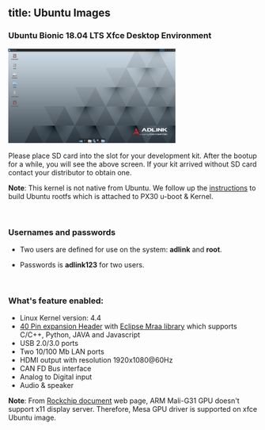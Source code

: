 title: Ubuntu Images
---

 ### Ubuntu Bionic 18.04 LTS Xfce Desktop Environment



<img src="UbuntuImages.assets/Screenshot_2020-01-08_11-51-14.png" alt="Screenshot_2020-01-08_11-51-14" style="zoom: 33%;" />

Please place SD card into the slot for your development kit. After the bootup for a while, you will see the above screen. If your kit arrived without SD card contact your distributor to obtain one.



**Note**: This kernel is not native from Ubuntu. We follow up the [instructions](https://ipi.wiki/iot_pi/HowToBuildUbuntu.html) to build Ubuntu rootfs which is attached to PX30 u-boot & Kernel.



<br>

### Usernames and passwords

   * Two users are defined for use on the system: **adlink** and **root**.

   * Passwords is **adlink123** for two users.

     

<br>

### What's feature enabled:

* Linux Kernel version: 4.4
* [40 Pin expansion Header](https://ipi.wiki/iot_pi/UserInterfaces.html) with [Eclipse Mraa library](https://github.com/eclipse/mraa) which supports C/C++, Python, JAVA and Javascript	
* USB 2.0/3.0  ports
* Two 10/100 Mb LAN ports 
* HDMI output with resolution 1920x1080@60Hz
* CAN FD Bus interface
* Analog to Digital input 
* Audio & speaker



**Note**: From [Rockchip document](http://opensource.rock-chips.com/wiki_Mali#RK3326) web page, ARM Mali-G31 GPU doesn't support x11 display server. Therefore, Mesa GPU driver is supported on xfce Ubuntu image. 

